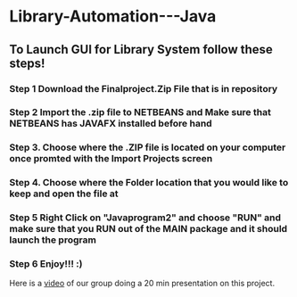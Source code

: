 # Library-Automation---Java

## To Launch GUI for Library System follow these steps!

### Step 1 Download the Finalproject.Zip File that is in repository

### Step 2 Import the .zip file to NETBEANS and Make sure that NETBEANS has JAVAFX installed before hand

### Step 3. Choose where the .ZIP file is located on your computer once promted with the Import Projects screen

### Step 4. Choose where the Folder location that you would like to keep and open the file at

### Step 5 Right Click on "Javaprogram2" and choose "RUN" and make sure that you RUN out of the MAIN package and it should launch the program

### Step 6 Enjoy!!! :)


Here is a [video](https://www.youtube.com/watch?v=fm6a7LRyJQ0&ab_channel=PaceOfSol) of our group doing a 20 min presentation on this project.

